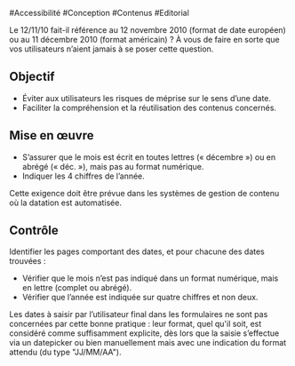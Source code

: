 
#Accessibilité #Conception #Contenus #Editorial

Le 12/11/10 fait-il référence au 12 novembre 2010 (format de date européen) ou au 11 décembre 2010 (format américain) ? À vous de faire en sorte que vos utilisateurs n’aient jamais à se poser cette question.


## Objectif

* Éviter aux utilisateurs les risques de méprise sur le sens d’une date.
* Faciliter la compréhension et la réutilisation des contenus concernés.

## Mise en œuvre

* S’assurer que le mois est écrit en toutes lettres (« décembre ») ou en abrégé (« déc. »), mais pas au format numérique.
* Indiquer les 4 chiffres de l’année.

Cette exigence doit être prévue dans les systèmes de gestion de contenu où la datation est automatisée.

## Contrôle

Identifier les pages comportant des dates, et pour chacune des dates trouvées :

* Vérifier que le mois n’est pas indiqué dans un format numérique, mais en lettre (complet ou abrégé).
* Vérifier que l’année est indiquée sur quatre chiffres et non deux.

Les dates à saisir par l’utilisateur final dans les formulaires ne sont pas concernées par cette bonne pratique : leur format, quel qu'il soit, est considéré comme suffisamment explicite, dès lors que la saisie s’effectue via un datepicker ou bien manuellement mais avec une indication du format attendu (du type "JJ/MM/AA").

